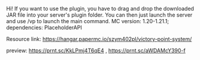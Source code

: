 Hi! If you want to use the plugin, you have to drag and drop the downloaded JAR file into your server's plugin folder.
You can then just launch the server and use /vp to launch the main command.
MC version: 1.20-1.21.1; dependencies: PlaceholderAPI

Resource link: https://hangar.papermc.io/szym402pl/victory-point-system/

preview: https://prnt.sc/KkLPmj4T6qE4 , https://prnt.sc/aWDAMcY390-f
